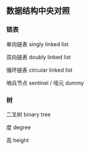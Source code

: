 ## 数据结构中央对照

### 链表
单向链表 singly linked list

双向链表 doubly linked list

循环链表 circular linked list 

哨兵节点 sentinel / 哑元 dummy

### 树
二叉树 binary tree

度 degree

高 height
